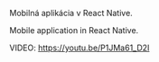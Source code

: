 Mobilná aplikácia v React Native.

Mobile application in React Native.

VIDEO: https://youtu.be/P1JMa61_D2I
